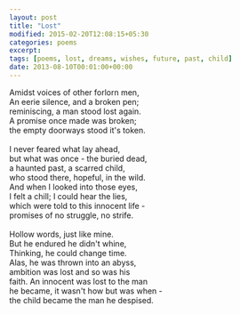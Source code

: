 ```yaml
---
layout: post
title: "Lost"
modified: 2015-02-20T12:08:15+05:30
categories: poems
excerpt:
tags: [poems, lost, dreams, wishes, future, past, child]
date: 2013-08-10T00:01:00+00:00
---
```


Amidst voices of other forlorn men,<br/>
An eerie silence, and a broken pen;<br/>
reminiscing, a man stood lost again.<br/>
A promise once made was broken;<br/>
the empty doorways stood it's token.<br/><br/>
I never feared what lay ahead,<br/>
but what was once - the buried dead,<br/>
a haunted past, a scarred child,<br/>
who stood there, hopeful, in the wild.<br/>
And when I looked into those eyes,<br/>
I felt a chill; I could hear the lies,<br/>
which were told to this innocent life -<br/>
promises of no struggle, no strife.<br/><br/>
Hollow words, just like mine.<br/>
But he endured he didn't whine,<br/>
Thinking, he could change time.<br/>
Alas, he was thrown into an abyss,<br/>
ambition was lost and so was his<br/>
faith. An innocent was lost to the man<br/>
he became, it wasn't how but was when -<br/>
the child became the man he despised.<br/>

